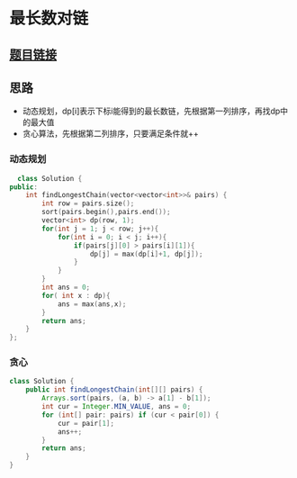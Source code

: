 # 最长数对链
## [题目链接](https://leetcode-cn.com/problems/maximum-length-of-pair-chain/submissions/)
## 思路
- 动态规划，dp[i]表示下标i能得到的最长数链，先根据第一列排序，再找dp中的最大值
- 贪心算法，先根据第二列排序，只要满足条件就++

### 动态规划
```c++
  class Solution {
public:
    int findLongestChain(vector<vector<int>>& pairs) {
        int row = pairs.size();
        sort(pairs.begin(),pairs.end());
        vector<int> dp(row, 1);
        for(int j = 1; j < row; j++){
            for(int i = 0; i < j; i++){
                if(pairs[j][0] > pairs[i][1]){
                    dp[j] = max(dp[i]+1, dp[j]);
                }
            }
        }
        int ans = 0;
        for( int x : dp){
            ans = max(ans,x);
        }
        return ans;
    }
};
```
### 贪心
```java
class Solution {
    public int findLongestChain(int[][] pairs) {
        Arrays.sort(pairs, (a, b) -> a[1] - b[1]);
        int cur = Integer.MIN_VALUE, ans = 0;
        for (int[] pair: pairs) if (cur < pair[0]) {
            cur = pair[1];
            ans++;
        }
        return ans;
    }
}

```